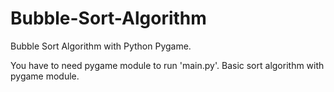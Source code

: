 # Bubble-Sort-Algorithm
Bubble Sort Algorithm with Python Pygame.

You have to need pygame module to run 'main.py'.
Basic sort algorithm with pygame module.
